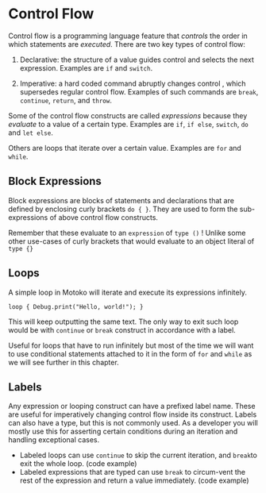 # Control Flow
Control flow is a programming language feature that _controls_ the order in which statements are _executed_. There are two key types of control flow:

1.  Declarative: the structure of a value guides control and selects the next expression. Examples are `if` and `switch`.
    
2.  Imperative: a hard coded command abruptly changes control , which supersedes regular control flow. Examples of such commands are `break`, `continue`, `return`, and `throw`.

Some of the control flow constructs are called _expressions_ because they _evaluate_ to a value of a certain type. Examples are `if`, `if else`, `switch`, `do` and `let else`.

Others are loops that iterate over a certain value. Examples are `for` and `while`. 

## Block Expressions

Block expressions are blocks of statements and declarations that are defined by enclosing curly brackets `do { }`. They are used to form the sub-expressions of above control flow constructs.

Remember that these evaluate to an `expression` of `type ()` !  Unlike some other use-cases of curly brackets that would evaluate to an object literal of `type {}` 

## Loops
A simple loop in Motoko will iterate and execute its expressions infinitely.

`loop {
 Debug.print("Hello, world!");
}`

This will keep outputting the same text. The only way to exit such loop would be with `continue` or `break` construct in accordance with a label.

Useful for loops that have to run infinitely but most of the time we will want to use conditional statements attached to it in the form of `for` and `while` as we will see further in this chapter.
 

## Labels
Any expression or looping construct can have a prefixed label name. 
These are useful for imperatively changing control flow inside its construct. Labels can also have a type, but this is not commonly used.
As a developer you will mostly use this for asserting certain conditions during an iteration and handling exceptional cases.

 - Labeled loops can use `continue` to skip the current iteration,  and `break`to exit the whole loop.
 (code example)
 - Labeled expressions that are typed can use `break` to circum-vent the rest of the expression and return a value immediately. 
(code example)





